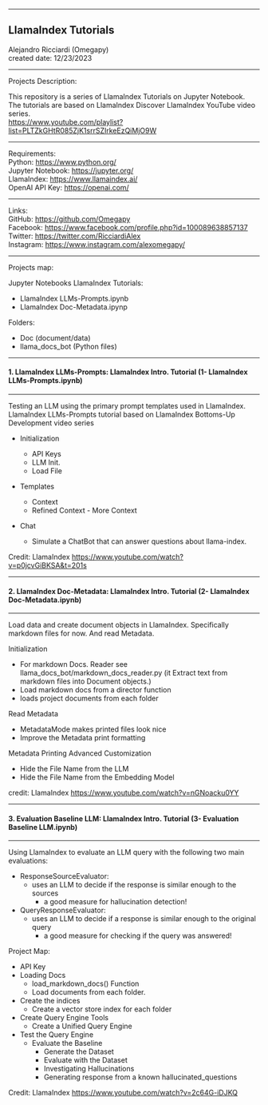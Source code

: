 -----------------------------------------------------------------------------------------------------------------------------
LlamaIndex Tutorials
-----------------------------------------------------------------------------------------------------------------------------


 Alejandro Ricciardi (Omegapy)  
 created date: 12/23/2023  

-----------------------------------------------------------------------------------------------------------------------------
Projects Description:

This repository is a series of LlamaIndex Tutorials on Jupyter Notebook.  
The tutorials are based on LlamaIndex Discover LlamaIndex YouTube video series.  
https://www.youtube.com/playlist?list=PLTZkGHtR085ZjK1srrSZIrkeEzQiMjO9W

-----------------------------------------------------------------------------------------------------------------------------
Requirements:  
Python: https://www.python.org/  
Jupyter Notebook: https://jupyter.org/  
LlamaIndex: https://www.llamaindex.ai/  
OpenAI API Key: https://openai.com/  

-----------------------------------------------------------------------------------------------------------------------------

Links:   
GitHub: https://github.com/Omegapy   
Facebook: https://www.facebook.com/profile.php?id=100089638857137  
Twitter: https://twitter.com/RicciardiAlex  
Instagram: https://www.instagram.com/alexomegapy/

-----------------------------------------------------------------------------------------------------------------------------
 Projects map:  
 
Jupyter Notebooks LlamaIndex Tutorials:
- LlamaIndex LLMs-Prompts.ipynb
- LlamaIndex Doc-Metadata.ipynp

Folders:
- Doc (document/data)
- llama_docs_bot (Python files)
-----------------------------------------------------------------------------------------------------------------------------

#### 1. LlamaIndex LLMs-Prompts: LlamaIndex Intro. Tutorial (1- LlamaIndex LLMs-Prompts.ipynb)
-----------------------------------------------------------------------------------------------------------------------------
Testing an LLM using the primary prompt templates used in LlamaIndex.  
LlamaIndex LLMs-Prompts tutorial based on LlamaIndex Bottoms-Up Development video series

- Initialization 
    - API Keys
    - LLM Init.
    - Load File

- Templates
    - Context
    - Refined Context - More Context

- Chat
    - Simulate a ChatBot that can answer questions about llama-index.

Credit: LlamaIndex https://www.youtube.com/watch?v=p0jcvGiBKSA&t=201s

-----------------------------------------------------------------------------------------------------------------------------

#### 2. LlamaIndex Doc-Metadata: LlamaIndex Intro. Tutorial (2- LlamaIndex Doc-Metadata.ipynb)
-----------------------------------------------------------------------------------------------------------------------------
Load data and create document objects in LlamaIndex. Specifically markdown files for now. And read Metadata.  

Initialization
- For markdown Docs. Reader see llama_docs_bot/markdown_docs_reader.py (it Extract text from markdown files into Document objects.)
- Load markdown docs from a director function
- loads project documents from each folder

Read Metadata
- MetadataMode makes printed files look nice
- Improve the Metadata print formatting 

Metadata Printing Advanced Customization
- Hide the File Name from the LLM
- Hide the File Name from the Embedding Model 

credit: LlamaIndex https://www.youtube.com/watch?v=nGNoacku0YY

-----------------------------------------------------------------------------------------------------------------------------

#### 3. Evaluation Baseline LLM: LlamaIndex Intro. Tutorial (3- Evaluation Baseline LLM.ipynb)
-----------------------------------------------------------------------------------------------------------------------------
Using LlamaIndex to evaluate an LLM query with the following two main evaluations:
- ResponseSourceEvaluator:
    - uses an LLM to decide if the response is similar enough to the sources 
        - a good measure for hallucination detection!
- QueryResponseEvaluator:
    - uses an LLM to decide if a response is similar enough to the original query 
        - a good measure for checking if the query was answered!

Project Map:

- API Key
- Loading Docs
    - load_markdown_docs() Function
    - Load documents from each folder.
- Create the indices
   - Create a vector store index for each folder 
- Create Query Engine Tools
    - Create a Unified Query Engine
- Test the Query Engine
    - Evaluate the Baseline
        - Generate the Dataset
        - Evaluate with the Dataset
        - Investigating Hallucinations
        - Generating response from a known hallucinated_questions
    
Credit: LlamaIndex https://www.youtube.com/watch?v=2c64G-iDJKQ
